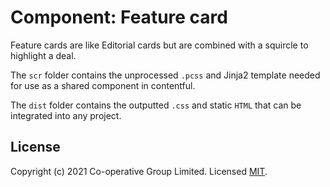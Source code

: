 # Component: Feature card
Feature cards are like Editorial cards but are combined with a squircle to highlight a deal. 

The `scr` folder contains the unprocessed `.pcss` and Jinja2 template needed for use as a shared component in contentful.

The `dist` folder contains the outputted `.css` and static `HTML` that can be integrated into any project.




## License
Copyright (c) 2021 Co-operative Group Limited.
Licensed [MIT](https://github.com/coopdigital/coop-frontend/blob/master/LICENSE).

